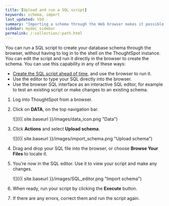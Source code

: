 ```yaml
---
title: [Upload and run a SQL script]
keywords: schema, import
last_updated: tbd
summary: "Importing a schema through the Web browser makes it possible to run your SQL script without needing to have a Linux login."
sidebar: mydoc_sidebar
permalink: /:collection/:path.html
---
```

You can run a SQL script to create your database schema through the browser, without having to log in to the shell on the ThoughtSpot instance. You can edit the script and run it directly in the browser to create the schema. You can use this capability in any of these ways:

-   [Create the SQL script ahead of time](create-schema-with-script.html#), and use the browser to run it.
-   Use the editor to type your SQL directly into the browser.
-   Use the browser SQL interface as an interactive SQL editor, for example to test an existing script or make changes to an existing schema.

1. Log into ThoughtSpot from a browser.
2. Click on **DATA**, on the top navigation bar.

     ![]({{ site.baseurl }}/images/data_icon.png "Data")

3. Click **Actions** and select **Upload schema**.

     ![]({{ site.baseurl }}/images/import_schema.png "Upload schema")

4. Drag and drop your SQL file into the browser, or choose **Browse Your Files** to locate it.
5. You're now in the SQL editor. Use it to view your script and make any changes.

     ![]({{ site.baseurl }}/images/SQL_editor.png "Import schema")

6. When ready, run your script by clicking the **Execute** button.
7. If there are any errors, correct them and run the script again.
